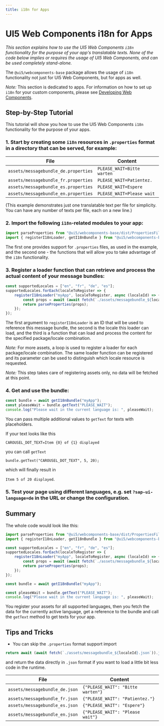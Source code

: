 ```yaml
---
title: i18n for Apps
---
```


# UI5 Web Components i18n for Apps

*This section explains how to use the UI5 Web Components `i18n` functionality for the purpose of your app's translatable texts.
None of the code below implies or requires the usage of UI5 Web Components, and can be used completely stand-alone.*

The `@ui5/webcomponents-base` package allows the usage of `i18n` functionality not just for UI5 Web Components,
but for apps as well.

*Note:* This section is dedicated to apps. For information on how to set up `i18n` for your custom components, please see [Developing Web Components](../4-development/01-package.md).

## Step-by-Step Tutorial

This tutorial will show you how to use the UI5 Web Components `i18n` functionality for the purpose of your apps.

### 1. Start by creating some `i18n` resources in `.properties` format in a directory that can be served, for example:

|                 File                 |          Content           |
| ------------------------------------ | -------------------------- |
| `assets/messagebundle_de.properties` | `PLEASE_WAIT=Bitte warten` |
| `assets/messagebundle_fr.properties` | `PLEASE_WAIT=Patientez.`   |
| `assets/messagebundle_es.properties` | `PLEASE_WAIT=Espere`       |
| `assets/messagebundle_en.properties` | `PLEASE_WAIT=Please wait`  |

(This example demonstrates just one translatable text per file for simplicity. You can have any number of texts per file, each on a new line.)

### 2. Import the following `i18n`-related modules to your app:

```js
import parseProperties from "@ui5/webcomponents-base/dist/PropertiesFileFormat.js";
import { registerI18nLoader, getI18nBundle } from "@ui5/webcomponents-base/dist/i18nBundle.js";
```

The first one provides support for `.properties` files, as used in the example, and the second one - the functions
that will allow you to take advantage of the `i18n` functionality.

### 3. Register a loader function that can retrieve and process the actual content of your message bundles:

```js
const supportedLocales = ["en", "fr", "de", "es"];
supportedLocales.forEach(localeToRegister => {
	registerI18nLoader("myApp", localeToRegister, async (localeId) => {
		const props = await (await fetch(`./assets/messagebundle_${localeId}.properties`)).text();
		return parseProperties(props);
	});
});
```

The first argument to `registerI18nLoader` is an ID that will be used to reference this message bundle, the second is the locale this loader can load, and the third is a function that can load and process the content for the specified package/locale combination.

*Note:* For more assets, a loop is used to register a loader for each package/locale combination. The same loader function can be registered and its parameter can be used to distinguish which locale resource is requested.

*Note:* This step takes care of registering assets only, no data will be fetched at this point.

### 4. Get and use the bundle:

```js
const bundle = await getI18nBundle("myApp");
const pleaseWait = bundle.getText("PLEASE_WAIT");
console.log("Please wait in the current language is: ", pleaseWait);
```

You can pass multiple additional values to `getText` for texts with placeholders.

If your text looks like this

`CAROUSEL_DOT_TEXT=Item {0} of {1} displayed`

you can call `getText`

`bundle.getText("CAROUSEL_DOT_TEXT", 5, 20);`

which will finally result in

`Item 5 of 20 displayed`.

### 5. Test your page using different languages, e.g. set `?sap-ui-language=de` in the URL or change the configuration.

## Summary

The whole code would look like this:

```js
import parseProperties from "@ui5/webcomponents-base/dist/PropertiesFileFormat.js";
import { registerI18nLoader, getI18nBundle } from "@ui5/webcomponents-base/dist/i18nBundle.js";

const supportedLocales = ["en", "fr", "de", "es"];
supportedLocales.forEach(localeToRegister => {
	registerI18nLoader("myApp", localeToRegister, async (localeId) => {
		const props = await (await fetch(`./assets/messagebundle_${localeId}.properties`)).text();
		return parseProperties(props);
	});
});

const bundle = await getI18nBundle("myApp");

const pleaseWait = bundle.getText("PLEASE_WAIT");
console.log("Please wait in the current language is: ", pleaseWait);
```

You register your assets for all supported languages, then you fetch the data for the currently active language,
get a reference to the bundle and call the `getText` method to get texts for your app.

## Tips and Tricks

 - You can skip the `.properties` format support import

 ```js
return await (await fetch(`./assets/messagebundle_${localeId}.json`)).json();
 ```
and return the data directly in `.json` format if you want to load a little bit less code in the runtime.

|              File              |              Content              |
| ------------------------------ | --------------------------------- |
| `assets/messagebundle_de.json` | `{"PLEASE_WAIT": "Bitte warten"}` |
| `assets/messagebundle_fr.json` | `{"PLEASE_WAIT": "Patientez."}`   |
| `assets/messagebundle_es.json` | `{"PLEASE_WAIT": "Espere"}`       |
| `assets/messagebundle_en.json` | `{"PLEASE_WAIT": "Please wait"}`  |

